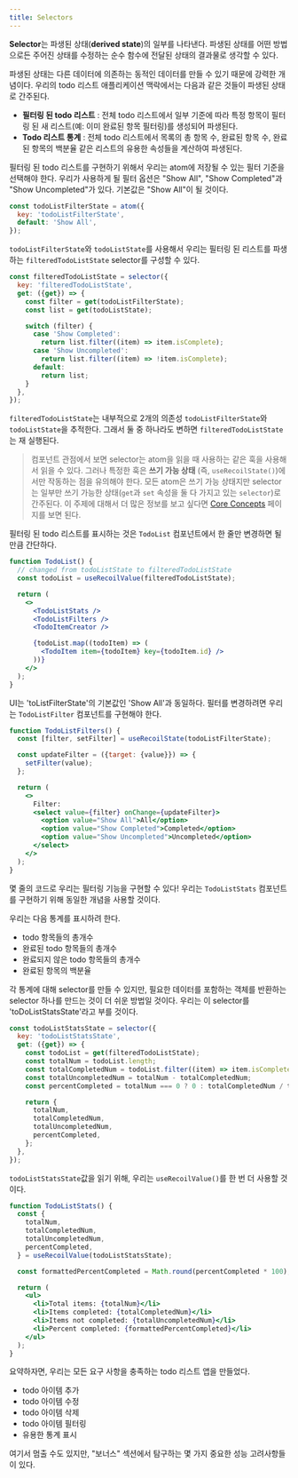 ```yaml
---
title: Selectors
---
```


**Selector**는 파생된 상태(**derived state**)의 일부를 나타낸다. 파생된 상태를 어떤 방법으로든 주어진 상태를 수정하는 순수 함수에 전달된 상태의 결과물로 생각할 수 있다.

파생된 상태는 다른 데이터에 의존하는 동적인 데이터를 만들 수 있기 때문에 강력한 개념이다. 우리의 todo 리스트 애플리케이션 맥락에서는 다음과 같은 것들이 파생된 상태로 간주된다.

- **필터링 된 todo 리스트** :  전체 todo 리스트에서 일부 기준에 따라 특정 항목이 필터링 된 새 리스트(예: 이미 완료된 항목 필터링)를 생성되어 파생된다.
- **Todo 리스트 통계** : 전체 todo 리스트에서 목록의 총 항목 수, 완료된 항목 수, 완료된 항목의 백분율 같은 리스트의 유용한 속성들을 계산하여 파생된다.

필터링 된 todo 리스트를 구현하기 위해서 우리는 atom에 저장될 수 있는 필터 기준을 선택해야 한다. 우리가 사용하게 될 필터 옵션은 "Show All", "Show Completed"과 "Show Uncompleted"가 있다. 기본값은 "Show All"이 될 것이다.

```javascript
const todoListFilterState = atom({
  key: 'todoListFilterState',
  default: 'Show All',
});
```

`todoListFilterState`와 `todoListState`를 사용해서 우리는 필터링 된 리스트를 파생하는 `filteredTodoListState` selector를 구성할 수 있다.

```javascript
const filteredTodoListState = selector({
  key: 'filteredTodoListState',
  get: ({get}) => {
    const filter = get(todoListFilterState);
    const list = get(todoListState);

    switch (filter) {
      case 'Show Completed':
        return list.filter((item) => item.isComplete);
      case 'Show Uncompleted':
        return list.filter((item) => !item.isComplete);
      default:
        return list;
    }
  },
});
```

`filteredTodoListState`는 내부적으로 2개의 의존성 `todoListFilterState`와 `todoListState`을 추적한다. 그래서 둘 중 하나라도 변하면 `filteredTodoListState`는 재 실행된다.

> 컴포넌트 관점에서 보면 selector는 atom을 읽을 때 사용하는 같은 훅을 사용해서 읽을 수 있다. 그러나 특정한 훅은 **쓰기 가능 상태** (즉, `useRecoilState()`)에서만 작동하는 점을 유의해야 한다. 모든 atom은 쓰기 가능 상태지만 selector는 일부만 쓰기 가능한 상태(`get`과 `set` 속성을 둘 다 가지고 있는 `selector`)로 간주된다. 이 주제에 대해서 더 많은 정보를 보고 싶다면 [Core Concepts](/docs/introduction/core-concepts) 페이지를 보면 된다.

필터링 된 todo 리스트를 표시하는 것은 `TodoList` 컴포넌트에서 한 줄만 변경하면 될 만큼 간단하다.

```jsx
function TodoList() {
  // changed from todoListState to filteredTodoListState
  const todoList = useRecoilValue(filteredTodoListState);

  return (
    <>
      <TodoListStats />
      <TodoListFilters />
      <TodoItemCreator />

      {todoList.map((todoItem) => (
        <TodoItem item={todoItem} key={todoItem.id} />
      ))}
    </>
  );
}
```

UI는 'toListFilterState'의 기본값인 'Show All'과 동일하다. 필터를 변경하려면 우리는 `TodoListFilter` 컴포넌트를 구현해야 한다.

```jsx
function TodoListFilters() {
  const [filter, setFilter] = useRecoilState(todoListFilterState);

  const updateFilter = ({target: {value}}) => {
    setFilter(value);
  };

  return (
    <>
      Filter:
      <select value={filter} onChange={updateFilter}>
        <option value="Show All">All</option>
        <option value="Show Completed">Completed</option>
        <option value="Show Uncompleted">Uncompleted</option>
      </select>
    </>
  );
}
```

몇 줄의 코드로 우리는 필터링 기능을 구현할 수 있다! 우리는 `TodoListStats` 컴포넌트를 구현하기 위해 동일한 개념을 사용할 것이다.

우리는 다음 통계를 표시하려 한다.

- todo 항목들의 총개수
- 완료된 todo 항목들의 총개수
- 완료되지 않은 todo 항목들의 총개수
- 완료된 항목의 백분율

각 통계에 대해 selector를 만들 수 있지만, 필요한 데이터를 포함하는 객체를 반환하는 selector 하나를 만드는 것이 더 쉬운 방법일 것이다. 우리는 이 selector를 'toDoListStatsState'라고 부를 것이다.

```javascript
const todoListStatsState = selector({
  key: 'todoListStatsState',
  get: ({get}) => {
    const todoList = get(filteredTodoListState);
    const totalNum = todoList.length;
    const totalCompletedNum = todoList.filter((item) => item.isComplete).length;
    const totalUncompletedNum = totalNum - totalCompletedNum;
    const percentCompleted = totalNum === 0 ? 0 : totalCompletedNum / totalNum;

    return {
      totalNum,
      totalCompletedNum,
      totalUncompletedNum,
      percentCompleted,
    };
  },
});
```

`todoListStatsState`값을 읽기 위해, 우리는 `useRecoilValue()`를 한 번 더 사용할 것이다.

```jsx
function TodoListStats() {
  const {
    totalNum,
    totalCompletedNum,
    totalUncompletedNum,
    percentCompleted,
  } = useRecoilValue(todoListStatsState);

  const formattedPercentCompleted = Math.round(percentCompleted * 100);

  return (
    <ul>
      <li>Total items: {totalNum}</li>
      <li>Items completed: {totalCompletedNum}</li>
      <li>Items not completed: {totalUncompletedNum}</li>
      <li>Percent completed: {formattedPercentCompleted}</li>
    </ul>
  );
}
```

요약하자면, 우리는 모든 요구 사항을 충족하는 todo 리스트 앱을 만들었다.

- todo 아이템 추가
- todo 아이템 수정
- todo 아이템 삭제
- todo 아이템 필터링
- 유용한 통계 표시

여기서 멈출 수도 있지만, "보너스" 섹션에서 탐구하는 몇 가지 중요한 성능 고려사항들이 있다.
